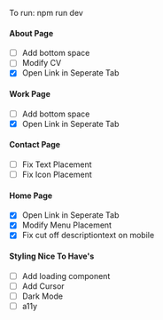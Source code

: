 To run: npm run dev

#### About Page

- [ ] Add bottom space
- [ ] Modify CV
- [x] Open Link in Seperate Tab

#### Work Page

- [ ] Add bottom space
- [x] Open Link in Seperate Tab

#### Contact Page

- [ ] Fix Text Placement
- [ ] Fix Icon Placement

#### Home Page

- [x] Open Link in Seperate Tab
- [x] Modify Menu Placement
- [x] Fix cut off descriptiontext on mobile

#### Styling Nice To Have's

- [ ] Add loading component
- [ ] Add Cursor
- [ ] Dark Mode
- [ ] a11y

